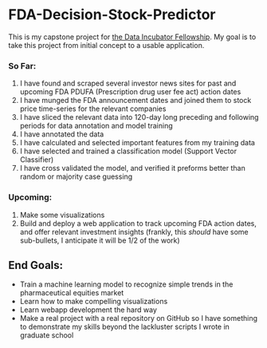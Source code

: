 # FDA-Decision-Stock-Predictor
This is my capstone project for [the Data Incubator Fellowship](https://www.thedataincubator.com/fellowship.html). 
My goal is to take this project from initial concept to a usable application. 
### So Far:
1. I have found and scraped several investor news sites for past and upcoming FDA PDUFA (Prescription drug user fee act) action dates
1. I have munged the FDA announcement dates and joined them to stock price time-series for the relevant companies
1. I have sliced the relevant data into 120-day long preceding and following periods for data annotation and model training
1. I have annotated the data
1. I have calculated and selected important features from my training data
1. I have selected and trained a classification model (Support Vector Classifier)
1. I have cross validated the model, and verified it preforms better than random or majority case guessing
### Upcoming:
1. Make some visualizations 
1. Build and deploy a web application to track upcoming FDA action dates, and offer relevant investment insights (frankly, this _should_ have some sub-bullets, I anticipate it will be 1/2 of the work)
## End Goals:
* Train a machine learning model to recognize simple trends in the pharmaceutical equities market
* Learn how to make compelling visualizations
* Learn webapp development the hard way
* Make a real project with a real repository on GitHub so I have something to demonstrate my skills beyond the lackluster scripts I wrote in graduate school
